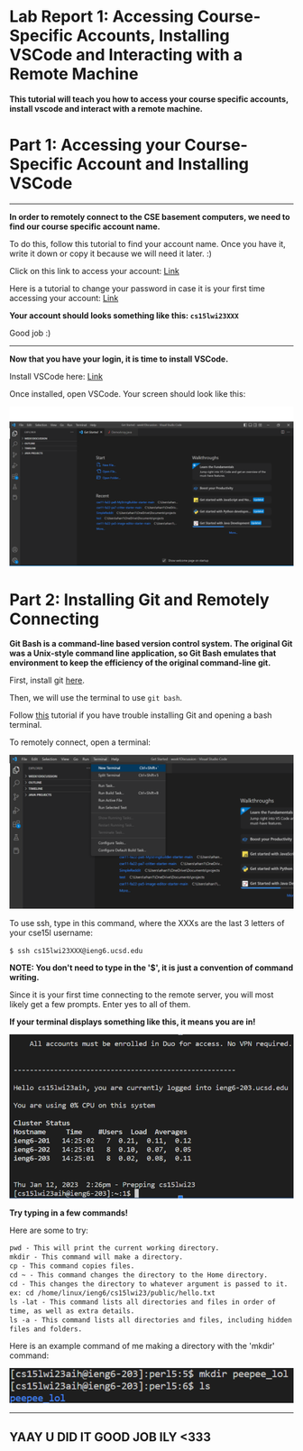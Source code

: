 # Lab Report 1: Accessing Course-Specific Accounts, Installing VSCode and Interacting with a Remote Machine

**This tutorial will teach you how to access your course specific accounts, install vscode and interact with a remote machine.**

# Part 1: Accessing your Course-Specific Account and Installing VSCode
---
**In order to remotely connect to the CSE basement computers, we need to find our course specific account name.**

To do this, follow this tutorial to find your account name. Once you have it, write it down or copy it because we will need it later. :)


Click on this link to access your account: [Link](https://sdacs.ucsd.edu/~icc/index.php)

Here is a tutorial to change your password in case it is your first time accessing your account: [Link](https://docs.google.com/document/d/1hs7CyQeh-MdUfM9uv99i8tqfneos6Y8bDU0uhn1wqho/edit)


**Your account should looks something like this: `cs15lwi23XXX`**

Good job :)

---

**Now that you have your login, it is time to install VSCode.**

Install VSCode here: [Link](https://code.visualstudio.com/)

Once installed, open VSCode. Your screen should look like this:

![image](menuscreenshot.png)


# Part 2: Installing Git and Remotely Connecting

**Git Bash is a command-line based version control system. The original Git was a Unix-style command line application, so Git Bash emulates that environment to keep the efficiency of the original command-line git.**

First, install git [here](https://gitforwindows.org/).

Then, we will use the terminal to use `git bash`.

Follow [this](https://stackoverflow.com/questions/42606837/how-do-i-use-bash-on-windows-from-the-visual-studio-code-integrated-terminal/50527994#50527994) tutorial if you have trouble installing Git and opening a bash terminal.


To remotely connect, open a terminal:

![image](new%20terminal.png)

To use ssh, type in this command, where the XXXs are the last 3 letters of your cse15l username: 

``$ ssh cs15lwi23XXX@ieng6.ucsd.edu``

**NOTE: You don't need to type in the '$', it is just a convention of command writing.**

Since it is your first time connecting to the remote server, you will most likely get a few prompts. Enter yes to all of them. 

**If your terminal displays something like this, it means you are in!**

![image](terminal.png)

**Try typing in a few commands!**

Here are some to try:


    pwd - This will print the current working directory. 
    mkdir - This command will make a directory.
    cp - This command copies files.
    cd ~ - This command changes the directory to the Home directory.
    cd - This changes the directory to whatever argument is passed to it. ex: cd /home/linux/ieng6/cs15lwi23/public/hello.txt
    ls -lat - This command lists all directories and files in order of time, as well as extra details.
    ls -a - This command lists all directories and files, including hidden files and folders.


Here is an example command of me making a directory with the 'mkdir' command:

![image](COMMAND.png)

---

## YAAY U DID IT GOOD JOB ILY <333




